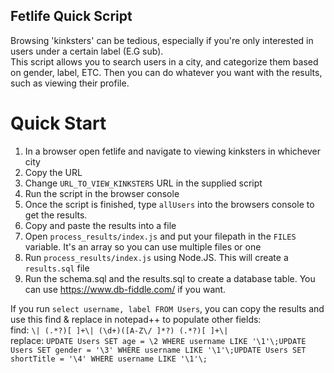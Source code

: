 Fetlife Quick Script  
--------------------  
Browsing 'kinksters' can be tedious, especially if you're only interested in users under a certain label (E.G sub).  
This script allows you to search users in a city, and categorize them based on gender, label, ETC. Then you can do whatever you want with the results, such as viewing their profile.  


# Quick Start   
1) In a browser open fetlife and navigate to viewing kinksters in whichever city   
2) Copy the URL   
3) Change `URL_TO_VIEW_KINKSTERS` URL in the supplied script    
4) Run the script in the browser console     
5) Once the script is finished, type `allUsers` into the browsers console to get the results.  
6) Copy and paste the results into a file 
7) Open `process_results/index.js` and put your filepath in the `FILES` variable. It's an array so you can use multiple files or one
8) Run `process_results/index.js` using Node.JS. This will create a `results.sql` file  
9) Run the schema.sql and the results.sql to create a database table. You can use https://www.db-fiddle.com/ if you want.



If you run `select username, label FROM Users`, you can copy the results and use this find & replace in notepad++ to populate other fields:    
find: `\| (.*?)[ ]+\| (\d+)([A-Z\/ ]*?) (.*?)[ ]+\|`  
replace: `UPDATE Users SET age = \2 WHERE username LIKE '\1'\;UPDATE Users SET gender = '\3' WHERE username LIKE '\1'\;UPDATE Users SET shortTitle = '\4' WHERE username LIKE '\1'\;`     
